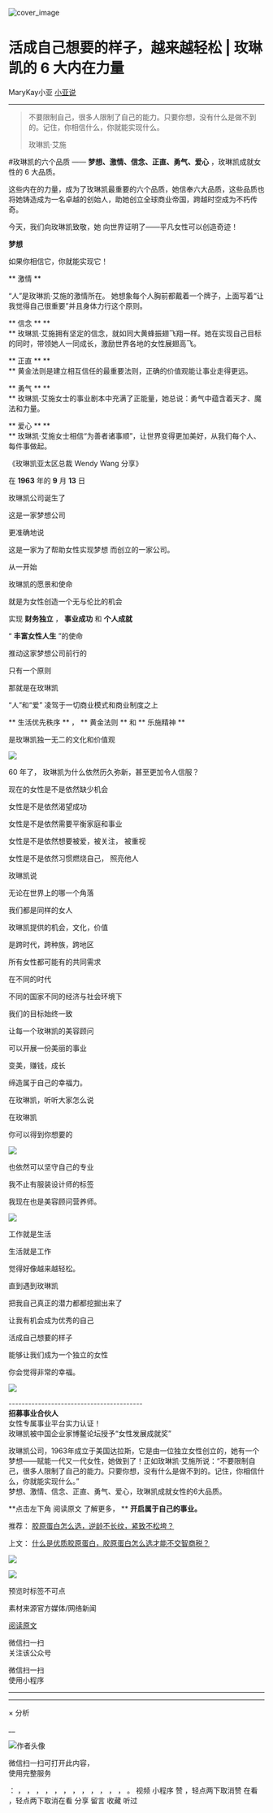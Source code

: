 ![cover_image](https://mmbiz.qpic.cn/mmbiz_jpg/A8SKDch4cJHhpYjxm8KyLe50R4m3EQZ3GkpOXfM3S8XGyg695qOqG476fDpIicDMvamKnQ91qCwLpEicWLvOhlUw/0?wx_fmt=jpeg)

#  活成自己想要的样子，越来越轻松 | 玫琳凯的 6 大内在力量

MaryKay小亚  [ 小亚说 ](javascript:void\(0\);)

__ _ _ _ _

  

  

> 不要限制自己，很多人限制了自己的能力。只要你想，没有什么是做不到的。记住，你相信什么，你就能实现什么。
>
> 玫琳凯·艾施

  

#玫琳凯的六个品质  —— **梦想、激情、信念、正直、勇气、爱心** ，玫琳凯成就女性的 6 大品质。

这些内在的力量，成为了玫琳凯最重要的六个品质，她信奉六大品质，这些品质也将她铸造成为一名卓越的创始人，助她创立全球商业帝国，跨越时空成为不朽传奇。

今天，我们向玫琳凯致敬，她  向世界证明了——平凡女性可以创造奇迹！

  

**梦想**

如果你相信它，你就能实现它！

  

  

  

** 激情  **

  

“人”是玫琳凯·艾施的激情所在。  她想象每个人胸前都戴着一个牌子，上面写着“让我觉得自己很重要”并且身体力行这个原则。

  
  
  
** 信念  ** **  
** 玫琳凯·艾施拥有坚定的信念，就如同大黄蜂振翅飞翔一样。她在实现自己目标的同时，带领她人一同成长，激励世界各地的女性展翅高飞。  
  
  
  
** 正直  ** **  
** 黄金法则是建立相互信任的最重要法则，正确的价值观能让事业走得更远。  
  
  
  
  
** 勇气  ** **  
** 玫琳凯·艾施女士的事业剧本中充满了正能量，她总说：勇气中蕴含着天才、魔法和力量。  
  
  
** 爱心  ** **  
** 玫琳凯·艾施女士相信“为善者诸事顺”，让世界变得更加美好，从我们每个人、每件事做起。  
  
  
  

  

《玫琳凯亚太区总裁 Wendy Wang 分享》  

  

在 **1963** 年的 **9** 月 **13** 日

玫琳凯公司诞生了

这是一家梦想公司

更准确地说

这是一家为了帮助女性实现梦想  而创立的一家公司。

  

从一开始

玫琳凯的愿景和使命

就是为女性创造一个无与伦比的机会

实现  **财务独立** ，  **事业成功** 和  **个人成就**

“  **丰富女性人生** ”的使命

  

推动这家梦想公司前行的  

只有一个原则

那就是在玫琳凯

“人”和“爱”  凌驾于一切商业模式和商业制度之上

  

** 生活优先秩序  ** ，  ** 黄金法则  ** 和  ** 乐施精神  **

是玫琳凯独一无二的文化和价值观

  
![](https://mmbiz.qpic.cn/mmbiz_png/A8SKDch4cJHhpYjxm8KyLe50R4m3EQZ3PoAhZpSDibmrG9IjnGA7ZI5wJPAMYGKCiaK1QmCwNAWG6tH7eOPsCicxg/640?wx_fmt=png&from=appmsg)  
  

60 年了，  玫琳凯为什么依然历久弥新，甚至更加令人信服？

  

  

现在的女性是不是依然缺少机会  

女性是不是依然渴望成功

女性是不是依然需要平衡家庭和事业

女性是不是依然想要被爱，被关注，  被重视

女性是不是依然习惯燃烧自己，  照亮他人

  

玫琳凯说

无论在世界上的哪一个角落

我们都是同样的女人

  

  

玫琳凯提供的机会，文化，价值

是跨时代，跨种族，跨地区

所有女性都可能有的共同需求

  

  

在不同的时代

不同的国家不同的经济与社会环境下

我们的目标始终一致

让每一个玫琳凯的美容顾问

可以开展一份美丽的事业

变美，赚钱，成长

缔造属于自己的幸福力。

  

  

在玫琳凯，听听大家怎么说  

  

  

在玫琳凯

你可以得到你想要的

  

![](https://mmbiz.qpic.cn/mmbiz_png/A8SKDch4cJHhpYjxm8KyLe50R4m3EQZ37geicPP9jVNPajCrTzykmuHr8MknYuJB3tBrRGcvMUfKVqzmSOSPWtg/640?wx_fmt=png&from=appmsg)

  

也依然可以坚守自己的专业

我不止有服装设计师的标签

我现在也是美容顾问营养师。

  

  

![](https://mmbiz.qpic.cn/mmbiz_png/A8SKDch4cJHhpYjxm8KyLe50R4m3EQZ3M6cRTS89nVlxiaLpVaRib4O0vbc210wbLrtviaRRauC4PSNA047kWr7WA/640?wx_fmt=png&from=appmsg)

  

  

工作就是生活

生活就是工作

  

觉得好像越来越轻松。

  

直到遇到玫琳凯

把我自己真正的潜力都都挖掘出来了

让我有机会成为优秀的自己

活成自己想要的样子

能够让我们成为一个独立的女性

你会觉得非常的幸福。

  
  

![](https://mmbiz.qpic.cn/mmbiz_png/A8SKDch4cJE8icY0eCbs9cVTAHlKfKCHV2FGjcLYcScibq4kG8JjuehUeibdjc3lOmHuqXPhnkZYLlbTU6IFQHRSg/640?wx_fmt=png)

  
  
\-----------------------------------------  
**招募事业合伙人**  
女性专属事业平台实力认证！  
玫琳凯被中国企业家博鳌论坛授予“女性发展成就奖”  
  
玫琳凯公司，1963年成立于美国达拉斯，它是由一位独立女性创立的，她有一个梦想——赋能一代又一代女性，她做到了！正如玫琳凯·艾施所说：“不要限制自己，很多人限制了自己的能力。只要你想，没有什么是做不到的。记住，你相信什么，你就能实现什么。”  
梦想、激情、信念、正直、勇气、爱心，玫琳凯成就女性的6大品质。  
  
**点击左下角 阅读原文  了解更多， ** **开启属于自己的事业。**  
  

推荐： [ 胶原蛋白怎么选，逆龄不长纹，紧致不松垮？
](http://mp.weixin.qq.com/s?__biz=MzUxNDAwNTk0MQ==&mid=2247484812&idx=1&sn=c25e884af42bd6efde053264019adf9f&chksm=f94dcb56ce3a42409a7d56f78a11aa5c2dd999a3a181b6385e64e402ca6dc5ae7a94212a67e7&scene=21#wechat_redirect)  

上文： [ 什么是优质胶原蛋白，胶原蛋白怎么选才能不交智商税？
](http://mp.weixin.qq.com/s?__biz=MzUxNDAwNTk0MQ==&mid=2247485486&idx=2&sn=eb445bb0a752e76dff496628355e3af5&chksm=f94dc6f4ce3a4fe24c8906b888139f73f3a55e68c46f89cf75612c6e6da7a85a0cc236a314c8&scene=21#wechat_redirect)

![](https://mmbiz.qpic.cn/mmbiz_gif/b96CibCt70iaZ7Bia3Wm91cEuWhERXfCYjTia9tf7aMjVBNRETSa2NpGjCV6tyNvgCLos8LBgwEgxcwaIw8zdOsG7A/640?wx_fmt=gif)

![](https://mmbiz.qpic.cn/mmbiz_jpg/A8SKDch4cJEicCnqTxiatgGquhIicZ1wJ1Dth5YOOzoYV7U4N3HmiaO0vVAzjOpBVdtF0gnL632Fc7HqiaDmgveQDEw/640?wx_fmt=jpeg)

  

  

  

  

预览时标签不可点

素材来源官方媒体/网络新闻

[ 阅读原文 ](javascript:;)

微信扫一扫  
关注该公众号



微信扫一扫  
使用小程序

****



****



×  分析

__

![作者头像](http://mmbiz.qpic.cn/mmbiz_png/A8SKDch4cJE0KicTMyrVCx3VLqEgic5sJ1V5QeGZTibG9GLZlSCXSj5ByXNkib5PBrZVMkI41KKxgwE1K9gfypUeRg/0?wx_fmt=png)

微信扫一扫可打开此内容，  
使用完整服务

：  ，  ，  ，  ，  ，  ，  ，  ，  ，  ，  ，  ，  。  视频  小程序  赞  ，轻点两下取消赞  在看  ，轻点两下取消在看
分享  留言  收藏  听过


